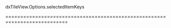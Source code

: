 <!--id-->dxTileView.Options.selectedItemKeys<!--/id-->
<!--merge--><!--/merge-->
<!--hidden--><!--/hidden-->
===========================================================================

